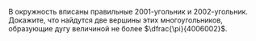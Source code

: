 В окружность вписаны правильные 2001-угольник и 2002-угольник. 
Докажите, что найдутся две вершины этих многоугольников, образующие дугу величиной не более $\dfrac{\pi}{4006002}$.
